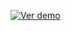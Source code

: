 [![Ver demo](thumbnail.png)](https://www.dropbox.com/scl/fi/jh8kagvz86zpk3mzryegw/Avance-de-proyecto-backend.mp4?rlkey=dlvia05jkuyk8qxyw50dgvcln&st=7kw1h0ie&dl=1)
